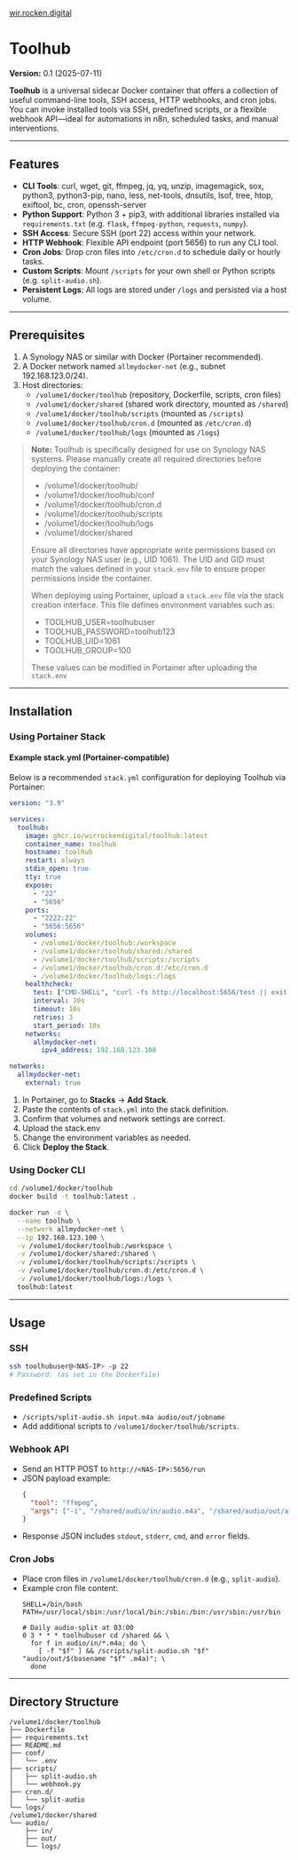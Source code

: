 [wir.rocken.digital](https://wir.rocken.digital)  


# Toolhub
**Version:** 0.1 (2025-07-11)

**Toolhub** is a universal sidecar Docker container that offers a collection of useful command-line tools, SSH access, HTTP webhooks, and cron jobs. You can invoke installed tools via SSH, predefined scripts, or a flexible webhook API—ideal for automations in n8n, scheduled tasks, and manual interventions.

---

## Features

- **CLI Tools**: curl, wget, git, ffmpeg, jq, yq, unzip, imagemagick, sox, python3, python3-pip, nano, less, net-tools, dnsutils, lsof, tree, htop, exiftool, bc, cron, openssh-server  
- **Python Support**: Python 3 + pip3, with additional libraries installed via `requirements.txt` (e.g. `flask`, `ffmpeg-python`, `requests`, `numpy`).  
- **SSH Access**: Secure SSH (port 22) access within your network.  
- **HTTP Webhook**: Flexible API endpoint (port 5656) to run any CLI tool.  
- **Cron Jobs**: Drop cron files into `/etc/cron.d` to schedule daily or hourly tasks.  
- **Custom Scripts**: Mount `/scripts` for your own shell or Python scripts (e.g. `split-audio.sh`).  
- **Persistent Logs**: All logs are stored under `/logs` and persisted via a host volume.

---

## Prerequisites

1. A Synology NAS or similar with Docker (Portainer recommended).  
2. A Docker network named `allmydocker-net` (e.g., subnet 192.168.123.0/24).  
3. Host directories:
   - `/volume1/docker/toolhub` (repository, Dockerfile, scripts, cron files)  
   - `/volume1/docker/shared` (shared work directory, mounted as `/shared`)  
   - `/volume1/docker/toolhub/scripts` (mounted as `/scripts`)  
   - `/volume1/docker/toolhub/cron.d` (mounted as `/etc/cron.d`)  
   - `/volume1/docker/toolhub/logs` (mounted as `/logs`)

> **Note:** Toolhub is specifically designed for use on Synology NAS systems. Please manually create all required directories before deploying the container:
>
> - /volume1/docker/toolhub/
> - /volume1/docker/toolhub/conf
> - /volume1/docker/toolhub/cron.d
> - /volume1/docker/toolhub/scripts
> - /volume1/docker/toolhub/logs
> - /volume1/docker/shared
>
> Ensure all directories have appropriate write permissions based on your Synology NAS user (e.g., UID 1061). The UID and GID must match the values defined in your `stack.env` file to ensure proper permissions inside the container.
>
> When deploying using Portainer, upload a `stack.env` file via the stack creation interface. This file defines environment variables such as:
>
> - TOOLHUB_USER=toolhubuser
> - TOOLHUB_PASSWORD=toolhub123
> - TOOLHUB_UID=1061
> - TOOLHUB_GROUP=100
>
> These values can be modified in Portainer after uploading the `stack.env`

---

## Installation


### Using Portainer Stack

#### Example stack.yml (Portainer-compatible)

Below is a recommended `stack.yml` configuration for deploying Toolhub via Portainer:

```yaml
version: "3.9"

services:
  toolhub:
    image: ghcr.io/wirrockendigital/toolhub:latest
    container_name: toolhub
    hostname: toolhub
    restart: always
    stdin_open: true
    tty: true
    expose:
      - "22"
      - "5656"
    ports:
      - "2222:22"
      - "5656:5656"
    volumes:
      - /volume1/docker/toolhub:/workspace
      - /volume1/docker/toolhub/shared:/shared
      - /volume1/docker/toolhub/scripts:/scripts
      - /volume1/docker/toolhub/cron.d:/etc/cron.d
      - /volume1/docker/toolhub/logs:/logs
    healthcheck:
      test: ["CMD-SHELL", "curl -fs http://localhost:5656/test || exit 1"]
      interval: 30s
      timeout: 10s
      retries: 3
      start_period: 10s
    networks:
      allmydocker-net:
        ipv4_address: 192.168.123.100

networks:
  allmydocker-net:
    external: true
```

1. In Portainer, go to **Stacks** → **Add Stack**.  
2. Paste the contents of `stack.yml` into the stack definition.  
3. Confirm that volumes and network settings are correct.
4. Upload the stack.env
5. Change the environment variables as needed.
6. Click **Deploy the Stack**.

### Using Docker CLI

```bash
cd /volume1/docker/toolhub
docker build -t toolhub:latest .

docker run -d \
  --name toolhub \
  --network allmydocker-net \
  --ip 192.168.123.100 \
  -v /volume1/docker/toolhub:/workspace \
  -v /volume1/docker/shared:/shared \
  -v /volume1/docker/toolhub/scripts:/scripts \
  -v /volume1/docker/toolhub/cron.d:/etc/cron.d \
  -v /volume1/docker/toolhub/logs:/logs \
  toolhub:latest
```

---

## Usage

### SSH

```bash
ssh toolhubuser@<NAS-IP> -p 22
# Password: (as set in the Dockerfile)
```

### Predefined Scripts

- `/scripts/split-audio.sh input.m4a audio/out/jobname`  
- Add additional scripts to `/volume1/docker/toolhub/scripts`.

### Webhook API

- Send an HTTP POST to `http://<NAS-IP>:5656/run`  
- JSON payload example:
  ```json
  {
    "tool": "ffmpeg",
    "args": ["-i", "/shared/audio/in/audio.m4a", "/shared/audio/out/audio.mp3"]
  }
  ```
- Response JSON includes `stdout`, `stderr`, `cmd`, and `error` fields.

### Cron Jobs

- Place cron files in `/volume1/docker/toolhub/cron.d` (e.g., `split-audio`).  
- Example cron file content:
  ```cron
  SHELL=/bin/bash
  PATH=/usr/local/sbin:/usr/local/bin:/sbin:/bin:/usr/sbin:/usr/bin

  # Daily audio-split at 03:00
  0 3 * * * toolhubuser cd /shared && \
    for f in audio/in/*.m4a; do \
      [ -f "$f" ] && /scripts/split-audio.sh "$f" "audio/out/$(basename "$f" .m4a)"; \
    done
  ```

---

## Directory Structure

```text
/volume1/docker/toolhub
├── Dockerfile
├── requirements.txt
├── README.md
├── conf/
│   └── .env
├── scripts/
│   ├── split-audio.sh
│   └── webhook.py
├── cron.d/
│   └── split-audio
└── logs/
/volume1/docker/shared
└── audio/
    ├── in/
    ├── out/
    └── logs/
```
